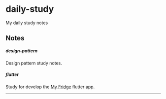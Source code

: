 # daily-study

My daily study notes


## Notes

##### design-pattern
Design pattern study notes.

##### flutter
Study for develop the [My Fridge](https://github.com/simuing/my_fridge) flutter app. 

<hr>
